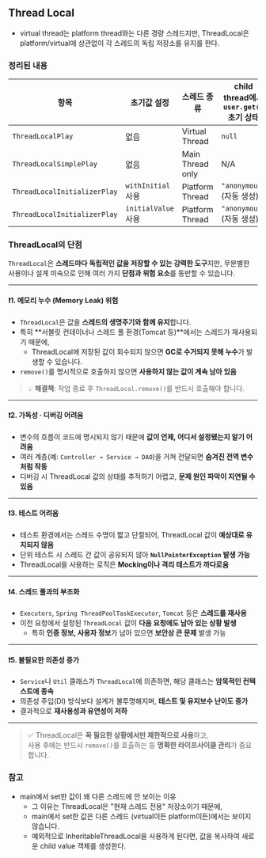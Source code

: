 ## Thread Local
- virtual thread는 platform thread와는 다른 경량 스레드지만, ThreadLocal은 platform/virtual에 상관없이 각 스레드의 독립 저장소를 유지를 한다.

### 정리된 내용
| 항목                      | 초기값 설정       | 스레드 종류       | child thread에서 `user.get()` 초기 상태     |
|-------------------------|------------------|------------------|------------------------------------------|
| `ThreadLocalPlay`        | 없음            | Virtual Thread   | `null`                                   |
| `ThreadLocalSimplePlay`  | 없음            | Main Thread only | N/A                                      |
| `ThreadLocalInitializerPlay` | `withInitial` 사용 | Platform Thread | `"anonymous"` (자동 생성)                |
| `ThreadLocalInitializerPlay` | `initialValue` 사용 | Platform Thread | `"anonymous"` (자동 생성)                |

### ThreadLocal의 단점

`ThreadLocal`은 **스레드마다 독립적인 값을 저장할 수 있는 강력한 도구**지만, 무분별한 사용이나 설계 미숙으로 인해 여러 가지 **단점과 위험 요소**를 동반할 수 있습니다.

---

#### ❗️1. 메모리 누수 (Memory Leak) 위험
- `ThreadLocal`은 값을 **스레드의 생명주기와 함께 유지**합니다.
- 특히 **서블릿 컨테이너나 스레드 풀 환경(Tomcat 등)**에서는 스레드가 재사용되기 때문에,
  - ThreadLocal에 저장된 값이 회수되지 않으면 **GC로 수거되지 못해 누수**가 발생할 수 있습니다.
- `remove()`를 명시적으로 호출하지 않으면 **사용하지 않는 값이 계속 남아 있음**

> 💡 **해결책**: 작업 종료 후 `ThreadLocal.remove()`를 반드시 호출해야 합니다.

---

#### ❗️2. 가독성 · 디버깅 어려움
- 변수의 흐름이 코드에 명시되지 않기 때문에 **값이 언제, 어디서 설정됐는지 알기 어려움**
- 여러 계층(예: `Controller → Service → DAO`)을 거쳐 전달되면 **숨겨진 전역 변수처럼 작동**
- 디버깅 시 ThreadLocal 값의 상태를 추적하기 어렵고, **문제 원인 파악이 지연될 수 있음**

---

#### ❗️3. 테스트 어려움
- 테스트 환경에서는 스레드 수명이 짧고 단절되어, ThreadLocal 값이 **예상대로 유지되지 않음**
- 단위 테스트 시 스레드 간 값이 공유되지 않아 **`NullPointerException` 발생 가능**
- ThreadLocal을 사용하는 로직은 **Mocking이나 격리 테스트가 까다로움**

---

#### ❗️4. 스레드 풀과의 부조화
- `Executors`, `Spring ThreadPoolTaskExecutor`, `Tomcat` 등은 **스레드를 재사용**
- 이전 요청에서 설정된 `ThreadLocal` 값이 **다음 요청에도 남아 있는 상황 발생**
  - 특히 **인증 정보, 사용자 정보**가 남아 있으면 **보안상 큰 문제** 발생 가능

---

#### ❗️5. 불필요한 의존성 증가
- `Service`나 `Util` 클래스가 `ThreadLocal`에 의존하면, 해당 클래스는 **암묵적인 컨텍스트에 종속**
- 의존성 주입(DI) 방식보다 설계가 불투명해지며, **테스트 및 유지보수 난이도 증가**
- 결과적으로 **재사용성과 유연성이 저하**

---

> ✅ ThreadLocal은 **꼭 필요한 상황에서만 제한적으로 사용**하고,  
> 사용 후에는 반드시 `remove()`를 호출하는 등 **명확한 라이프사이클 관리**가 중요합니다.


### 참고
- main에서 set한 값이 왜 다른 스레드에 안 보이는 이유
    - 그 이유는 ThreadLocal은 "현재 스레드 전용" 저장소이기 때문에,
    - main에서 set한 값은 다른 스레드 (virtual이든 platform이든)에서는 보이지 않습니다.
    - 예외적으로 InheritableThreadLocal을 사용하게 된다면, 값을 복사하여 새로운 child value 객체를 생성한다.
